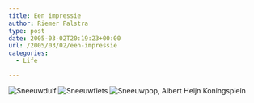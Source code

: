 ```yaml
---
title: Een impressie
author: Riemer Palstra
type: post
date: 2005-03-02T20:19:23+00:00
url: /2005/03/02/een-impressie
categories:
  - Life

---
```

<img data-recalc-dims="1" decoding="async" src="https://i0.wp.com/palstra.com/images/front/sneeuwduif.jpg?w=1100&#038;ssl=1" alt="Sneeuwduif" />  
<img decoding="async" src="https://palstra.com/images/front/sneeuwfiets.jpg " alt="Sneeuwfiets" />  
<img data-recalc-dims="1" decoding="async" src="https://i0.wp.com/palstra.com/images/front/sneeuwpopah.jpg?w=1100&#038;ssl=1" alt="Sneeuwpop, Albert Heijn Koningsplein" />